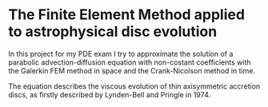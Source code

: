 # The Finite Element Method applied to astrophysical disc evolution

In this project for my PDE exam I try to approximate the solution of a parabolic advection-diffusion equation with non-costant coefficients with the Galerkin FEM method in space and the Crank-Nicolson method in time.

The equation describes the viscous evolution of thin axisymmetric accretion discs, as firstly described by Lynden-Bell and Pringle in 1974.
